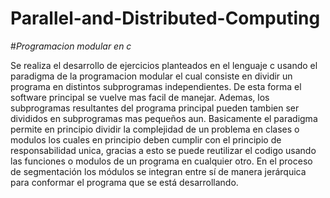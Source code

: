# Parallel-and-Distributed-Computing

#*Programacion modular en c*

Se realiza el desarrollo de ejercicios planteados en el lenguaje c usando el paradigma de la programacion modular el cual consiste en dividir un programa en distintos subprogramas independientes. De esta forma el software principal se vuelve mas facil de manejar. Ademas, los subprogramas resultantes del programa principal pueden tambien ser divididos en subprogramas mas pequeños aun. Basicamente el paradigma permite en principio dividir la complejidad de un problema en clases o modulos los cuales en principio deben cumplir con el principio de responsabilidad unica, gracias a esto se puede reutilizar el codigo usando las funciones o modulos de un programa en cualquier otro. En el proceso de segmentación los módulos se integran entre sí de manera jerárquica para conformar el programa que se está desarrollando.

